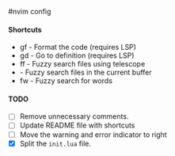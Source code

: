 #nvim config

#### Shortcuts
- gf - Format the code (requires LSP)
- gd - Go to definition (requires LSP)
- <leader>ff - Fuzzy search files using telescope
- <leader><leader> - Fuzzy search files in the current buffer
- <leader>fw - Fuzzy search for words

#### TODO

- [ ] Remove unnecessary comments.
- [ ] Update README file with shortcuts
- [ ] Move the warning and error indicator to right
- [x] Split the `init.lua` file.
